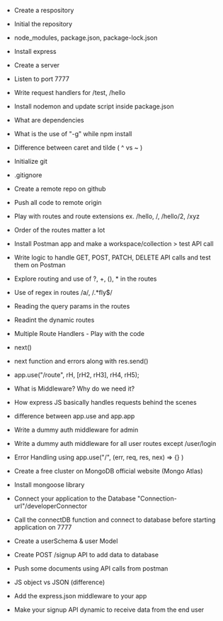 - Create a respository
- Initial the repository
- node_modules, package.json, package-lock.json
- Install express
- Create a server
- Listen to port 7777
- Write request handlers for /test, /hello
- Install nodemon and update script inside package.json
- What are dependencies
- What is the use of "-g" while npm install
- Difference between caret and tilde ( ^ vs ~ )

- Initialize git
- .gitignore
- Create a remote repo on github
- Push all code to remote origin
- Play with routes and route extensions ex. /hello, /, /hello/2, /xyz
- Order of the routes matter a lot
- Install Postman app and make a workspace/collection > test API call
- Write logic to handle GET, POST, PATCH, DELETE API calls and test them on Postman
- Explore routing and use of ?, +, (), * in the routes
- Use of regex in routes /a/, /.*fly$/
- Reading the query params in the routes
- Readint the dynamic routes

- Multiple Route Handlers - Play with the code
- next()
- next function and errors along with res.send()
- app.use("/route", rH, [rH2, rH3], rH4, rH5);
- What is Middleware? Why do we need it?
- How express JS basically handles requests behind the scenes
- difference between app.use and app.app
- Write a dummy auth middleware for admin
- Write a dummy auth middleware for all user routes except /user/login
- Error Handling using app.use("/", (err, req, res, nex) => {} )

- Create a free cluster on MongoDB official website (Mongo Atlas)
- Install mongoose library
- Connect your application to the Database "Connection-url"/developerConnector
- Call the connectDB function and connect to database before starting application on 7777
- Create a userSchema & user Model
- Create POST /signup API to add data to database
- Push some documents using API calls from postman

- JS object vs JSON (difference)
- Add the express.json middleware to your app
- Make your signup API dynamic to receive data from the end user